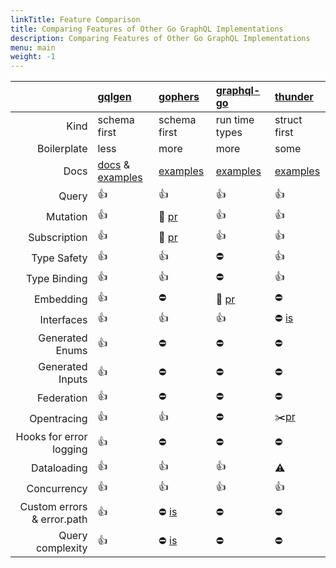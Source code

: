 ```yaml
---
linkTitle: Feature Comparison
title: Comparing Features of Other Go GraphQL Implementations
description: Comparing Features of Other Go GraphQL Implementations
menu: main
weight: -1
---
```


|                            | [gqlgen](https://github.com/kyong0612/gqlgen)                                                      | [gophers](https://github.com/graph-gophers/graphql-go)                               | [graphql-go](https://github.com/graphql-go/graphql)                    | [thunder](https://github.com/samsarahq/thunder)                      |
| -------------------------: | :------------------------------------------------------------------------------------------------- | :----------------------------------------------------------------------------------- | :--------------------------------------------------------------------- | :------------------------------------------------------------------- |
|                       Kind | schema first                                                                                       | schema first                                                                         | run time types                                                         | struct first                                                         |
|                Boilerplate | less                                                                                               | more                                                                                 | more                                                                   | some                                                                 |
|                       Docs | [docs](https://gqlgen.com) & [examples](https://github.com/kyong0612/gqlgen/tree/master/_examples) | [examples](https://github.com/graph-gophers/graphql-go/tree/master/example/starwars) | [examples](https://github.com/graphql-go/graphql/tree/master/examples) | [examples](https://github.com/samsarahq/thunder/tree/master/example) |
|                      Query | 👍                                                                                                 | 👍                                                                                   | 👍                                                                     | 👍                                                                   |
|                   Mutation | 👍                                                                                                 | 🚧 [pr](https://github.com/graph-gophers/graphql-go/pull/182)                        | 👍                                                                     | 👍                                                                   |
|               Subscription | 👍                                                                                                 | 🚧 [pr](https://github.com/graph-gophers/graphql-go/pull/182)                        | 👍                                                                     | 👍                                                                   |
|                Type Safety | 👍                                                                                                 | 👍                                                                                   | ⛔️                                                                    | 👍                                                                   |
|               Type Binding | 👍                                                                                                 | 👍                                                                                   | ⛔️                                                                    | 👍                                                                   |
|                  Embedding | 👍                                                                                                 | ⛔️                                                                                  | 🚧 [pr](https://github.com/graphql-go/graphql/pull/371)                | ⛔️                                                                  |
|                 Interfaces | 👍                                                                                                 | 👍                                                                                   | 👍                                                                     | ⛔️ [is](https://github.com/samsarahq/thunder/issues/78)             |
|            Generated Enums | 👍                                                                                                 | ⛔️                                                                                  | ⛔️                                                                    | ⛔️                                                                  |
|           Generated Inputs | 👍                                                                                                 | ⛔️                                                                                  | ⛔️                                                                    | ⛔️                                                                  |
|                 Federation | 👍                                                                                                 | ⛔️                                                                                  | ⛔️                                                                    | ⛔️                                                                  |
|                Opentracing | 👍                                                                                                 | 👍                                                                                   | ⛔️                                                                    | ✂️[pr](https://github.com/samsarahq/thunder/pull/77)                 |
|    Hooks for error logging | 👍                                                                                                 | ⛔️                                                                                  | ⛔️                                                                    | ⛔️                                                                  |
|                Dataloading | 👍                                                                                                 | 👍                                                                                   | 👍                                                                     | ⚠️                                                                   |
|                Concurrency | 👍                                                                                                 | 👍                                                                                   | 👍                                                                     | 👍                                                                   |
| Custom errors & error.path | 👍                                                                                                 | ⛔️ [is](https://github.com/graphql-go/graphql/issues/259)                           | ⛔️                                                                    | ⛔️                                                                  |
|           Query complexity | 👍                                                                                                 | ⛔️ [is](https://github.com/graphql-go/graphql/issues/231)                           | ⛔️                                                                    | ⛔️                                                                  |
